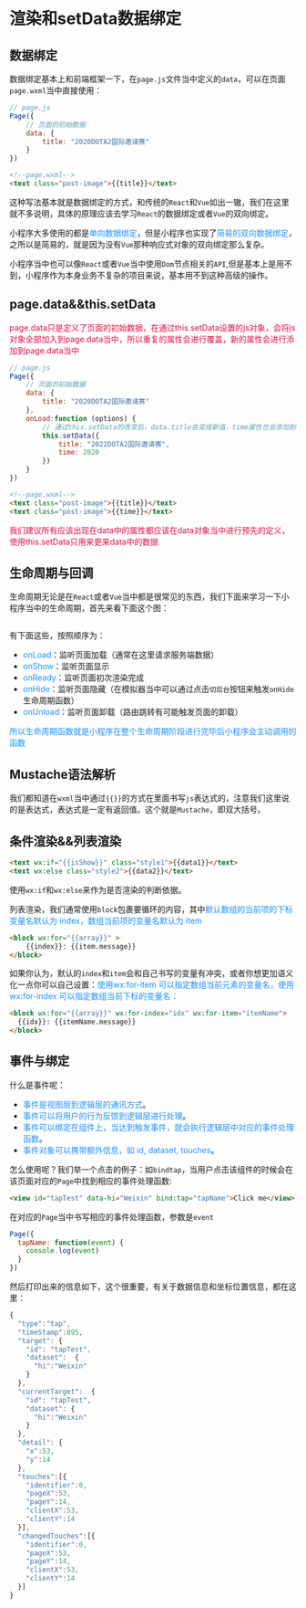 # 渲染和setData数据绑定

## 数据绑定
数据绑定基本上和前端框架一下，在`page.js`文件当中定义的`data`，可以在页面`page.wxml`当中直接使用：
```javascript
// page.js
Page({
	// 页面的初始数据
	data: {
		title: "2020DOTA2国际邀请赛"
	}
})
```
```html
<!--page.wxml-->
<text class="post-image">{{title}}</text>
```
这种写法基本就是数据绑定的方式，和传统的`React`和`Vue`如出一辙，我们在这里就不多说明，具体的原理应该去学习`React`的数据绑定或者`Vue`的双向绑定。

小程序大多使用的都是<font color=#1E90FF>单向数据绑定</font>，但是小程序也实现了<font color=#1E90FF>简易的双向数据绑定</font>，之所以是简易的，就是因为没有`Vue`那种响应式对象的双向绑定那么复杂。

小程序当中也可以像`React`或者`Vue`当中使用`Dom`节点相关的`API`,但是基本上是用不到，小程序作为本身业务不复杂的项目来说，基本用不到这种高级的操作。

## page.data&&this.setData
<font color=#DD1144>page.data只是定义了页面的初始数据，在通过this.setData设置的js对象，会将js对象全部加入到page.data当中，所以重复的属性会进行覆盖，新的属性会进行添加到page.data当中</font>

```javascript
// page.js
Page({
	// 页面的初始数据
	data: {
		title: "2020DOTA2国际邀请赛"
	},
	onLoad:function (options) {
		// 通过this.setData的改变后，data.title会变成新值，time属性也会添加到data对象中，成为data.time
		this.setData({
			title: "2022DOTA2国际邀请赛",
			time: 2020
		})
	}
})
```
```html
<!--page.wxml-->
<text class="post-image">{{title}}</text>
<text class="post-image">{{time}}</text>
```

<font color=#DD1144>我们建议所有应该出现在data中的属性都应该在data对象当中进行预先的定义，使用this.setData只用来更来data中的数据</font>

## 生命周期与回调
生命周期无论是在`React`或者`Vue`当中都是很常见的东西，我们下面来学习一下小程序当中的生命周期，首先来看下面这个图：

<img :src="$withBase('/weixinxiaochengxu_luojixiaochengtu.png')" alt="">

有下面这些，按照顺序为：
+ <font color=#1E90FF>onLoad</font>：监听页面加载（通常在这里请求服务端数据）
+ <font color=#1E90FF>onShow</font>：监听页面显示
+ <font color=#1E90FF>onReady</font>：监听页面初次渲染完成
+ <font color=#1E90FF>onHide</font>：监听页面隐藏（在模拟器当中可以通过点击`切后台`按钮来触发`onHide`生命周期函数）
+ <font color=#1E90FF>onUnload</font>：监听页面卸载（路由跳转有可能触发页面的卸载）

<font color=#1E90FF>所以生命周期函数就是小程序在整个生命周期阶段进行完毕后小程序会主动调用的函数</font>

## Mustache语法解析
我们都知道在`wxml`当中通过`{{}}`的方式在里面书写`js`表达式的，注意我们这里说的是表达式，表达式是一定有返回值。这个就是`Mustache`，即双大括号。

## 条件渲染&&列表渲染
```html
<text wx:if="{{isShow}}" class="style1">{{data1}}</text>
<text wx:else class="style2">{{data2}}</text>
```
使用`wx:if`和`wx:else`来作为是否渲染的判断依据。

列表渲染，我们通常使用`block`包裹要循环的内容，其中<font color=#1E90FF>默认数组的当前项的下标变量名默认为 index，数组当前项的变量名默认为 item</font>
```html
<block wx:for="{{array}}" >
	{{index}}: {{item.message}}
</block>
```
如果你认为，默认的`index`和`item`会和自己书写的变量有冲突，或者你想更加语义化一点你可以自己设置：<font color=#1E90FF>使用wx:for-item 可以指定数组当前元素的变量名，使用 wx:for-index 可以指定数组当前下标的变量名：</font>
```html
<block wx:for="{{array}}" wx:for-index="idx" wx:for-item="itemName">
  {{idx}}: {{itemName.message}}
</block>
```

## 事件与绑定
什么是事件呢：
+ <font color=#1E90FF>事件是视图层到逻辑层的通讯方式</font>。
+ <font color=#1E90FF>事件可以将用户的行为反馈到逻辑层进行处理</font>。
+ <font color=#1E90FF>事件可以绑定在组件上，当达到触发事件，就会执行逻辑层中对应的事件处理函数</font>。
+ <font color=#1E90FF>事件对象可以携带额外信息，如 id, dataset, touches</font>。

怎么使用呢？我们举一个点击的例子：如`bindtap`，当用户点击该组件的时候会在该页面对应的`Page`中找到相应的事件处理函数:
```html
<view id="tapTest" data-hi="Weixin" bind:tap="tapName">Click me</view>
```
在对应的`Page`当中书写相应的事件处理函数，参数是`event`
```javascript
Page({
  tapName: function(event) {
    console.log(event)
  }
})
```
然后打印出来的信息如下，这个很重要，有关于数据信息和坐标位置信息，都在这里：
```javascript
{
  "type":"tap",
  "timeStamp":895,
  "target": {
    "id": "tapTest",
    "dataset":  {
      "hi":"Weixin"
    }
  },
  "currentTarget":  {
    "id": "tapTest",
    "dataset": {
      "hi":"Weixin"
    }
  },
  "detail": {
    "x":53,
    "y":14
  },
  "touches":[{
    "identifier":0,
    "pageX":53,
    "pageY":14,
    "clientX":53,
    "clientY":14
  }],
  "changedTouches":[{
    "identifier":0,
    "pageX":53,
    "pageY":14,
    "clientX":53,
    "clientY":14
  }]
}
```

